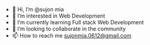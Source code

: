 - 👋 Hi, I’m @sujon mia
- 👀 I’m interested in Web Development
- 🌱 I’m currently learning Full stack Web Development
- 💞️ I’m looking to collaborate in the community
- 📫 How to reach me sujonmia.0612@gmail.com

<!---
sujonmia-06/sujonmia-06 is a ✨ special ✨ repository because its `README.md` (this file) appears on your GitHub profile.
You can click the Preview link to take a look at your changes.
--->
